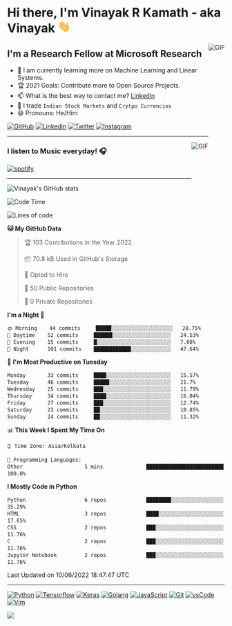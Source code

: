 # Hi there, I'm Vinayak R Kamath - aka Vinayak <img width="30px" src="https://github.com/SatYu26/SatYu26/raw/master/Assets/Hi.gif" />

<img align="right" alt="GIF" height="250px" src="https://octodex.github.com/images/daftpunktocat-thomas.gif" />

## I'm a Research Fellow at Microsoft Research

- 🌱 I am currently learning more on Machine Learning and Linear Systems.
- 🏆 2021 Goals: Contribute more to Open Source Projects.
- 📫 What is the best way to contact me? [Linkedin](https://www.linkedin.com/in/vinayakakamath21/)
- 🎲 I trade `Indian Stock Markets` and `Crytpo Currencies`
- 😄 Pronouns: He/Him

[![GitHub](https://img.shields.io/badge/Github-00000?style=for-the-badge&logo=github&logoColor=white)](https://github.com/craterkamath)
[![Linkedin](https://img.shields.io/badge/Linkedin-0077B5?style=for-the-badge&logo=linkedin&logoColor=white)](https://www.linkedin.com/in/vinayakakamath21/)
[![Twitter](https://img.shields.io/badge/Twitter-1DA1F2?style=for-the-badge&logo=twitter&logoColor=white)](https://twitter.com/kamathvinayak)
[![Instagram](https://img.shields.io/badge/Instagram-E4405F?style=for-the-badge&logo=instagram&logoColor=white)](https://www.instagram.com/__x6tenz__/)

---

<img align="right" alt="GIF" height="400px" src="https://media1.giphy.com/media/cOfwtFobGCLJBU3DNn/giphy.gif" />

### I listen to Music everyday! 🎧

[![spotify](https://spotify-github-profile.vercel.app/api/view?uid=y56d22aaaqsxgwzj9wd3bbq87&cover_image=true&theme=default)](https://spotify-github-profile.vercel.app/api/view?uid=y56d22aaaqsxgwzj9wd3bbq87&redirect=true)

---

<!--START_SECTION:stats-->
![Vinayak's GitHub stats](https://github-readme-stats.vercel.app/api?username=craterkamath&show_icons=true&theme=radical)
<!--START_SECTION:waka-->
![Code Time](http://img.shields.io/badge/Code%20Time-0%20secs-blue)

![Lines of code](https://img.shields.io/badge/From%20Hello%20World%20I%27ve%20Written-429%20Thousand%20lines%20of%20code-blue)

**🐱 My GitHub Data** 

> 🏆 103 Contributions in the Year 2022
 > 
> 📦 70.8 kB Used in GitHub's Storage 
 > 
> 💼 Opted to Hire
 > 
> 📜 50 Public Repositories 
 > 
> 🔑 0 Private Repositories  
 > 
**I'm a Night 🦉** 

```text
🌞 Morning    44 commits     █████░░░░░░░░░░░░░░░░░░░░   20.75% 
🌆 Daytime    52 commits     ██████░░░░░░░░░░░░░░░░░░░   24.53% 
🌃 Evening    15 commits     █░░░░░░░░░░░░░░░░░░░░░░░░   7.08% 
🌙 Night      101 commits    ████████████░░░░░░░░░░░░░   47.64%

```
📅 **I'm Most Productive on Tuesday** 

```text
Monday       33 commits     ████░░░░░░░░░░░░░░░░░░░░░   15.57% 
Tuesday      46 commits     █████░░░░░░░░░░░░░░░░░░░░   21.7% 
Wednesday    25 commits     ███░░░░░░░░░░░░░░░░░░░░░░   11.79% 
Thursday     34 commits     ████░░░░░░░░░░░░░░░░░░░░░   16.04% 
Friday       27 commits     ███░░░░░░░░░░░░░░░░░░░░░░   12.74% 
Saturday     23 commits     ██░░░░░░░░░░░░░░░░░░░░░░░   10.85% 
Sunday       24 commits     ██░░░░░░░░░░░░░░░░░░░░░░░   11.32%

```


📊 **This Week I Spent My Time On** 

```text
⌚︎ Time Zone: Asia/Kolkata

💬 Programming Languages: 
Other                    5 mins              █████████████████████████   100.0%

```

**I Mostly Code in Python** 

```text
Python                   6 repos             ████████░░░░░░░░░░░░░░░░░   35.29% 
HTML                     3 repos             ████░░░░░░░░░░░░░░░░░░░░░   17.65% 
CSS                      2 repos             ███░░░░░░░░░░░░░░░░░░░░░░   11.76% 
C                        2 repos             ███░░░░░░░░░░░░░░░░░░░░░░   11.76% 
Jupyter Notebook         2 repos             ███░░░░░░░░░░░░░░░░░░░░░░   11.76%

```



 Last Updated on 10/06/2022 18:47:47 UTC
<!--END_SECTION:waka-->


---

[![Python](https://img.shields.io/badge/Python-FFF?style=for-the-badge&logo=Python&logoColor=3776AB)]()
[![Tensorflow](https://img.shields.io/badge/Tensorflow-0000?style=for-the-badge&logo=TensorFlow&logoColor=orange)]()
[![Keras](https://img.shields.io/badge/Keras-000000?style=for-the-badge&logo=Keras&logoColor=D00000)]()
[![Golang](https://img.shields.io/badge/Go-00ADD8?style=for-the-badge&logo=go&logoColor=white)]()
[![JavaScript](https://img.shields.io/badge/JavaScript-F7DF1E?style=for-the-badge&logo=javascript&logoColor=black)]()
[![Git](https://img.shields.io/badge/Git-F05032?style=for-the-badge&logo=git&logoColor=white)]()
[![vsCode](https://img.shields.io/badge/vsCode-0078D4?style=for-the-badge&logo=visual%20studio%20code&logoColor=white)]()
[![Vim](https://img.shields.io/badge/Vim-%2311AB00.svg?&style=for-the-badge&logo=vim&logoColor=white)]()


<img src="https://imgur.com/rilHVxA.png"/> 
